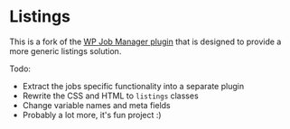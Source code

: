 # Listings

This is a fork of the [WP Job Manager plugin](https://github.com/Automattic/WP-Job-Manager) that is designed to provide a more generic listings solution.
 
Todo:
* Extract the jobs specific functionality into a separate plugin
* Rewrite the CSS and HTML to `listings` classes
* Change variable names and meta fields
* Probably a lot more, it's fun project :)